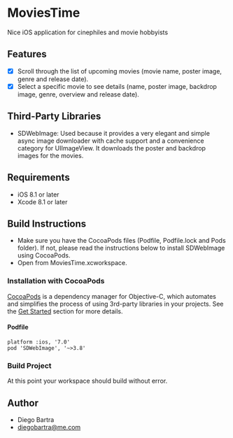 # MoviesTime
Nice iOS application for cinephiles and movie hobbyists

## Features

- [x] Scroll through the list of upcoming movies (movie name, poster image, genre and release date).
- [x] Select a specific movie to see details (name, poster image, backdrop image, genre, overview and release date).

## Third-Party Libraries

- SDWebImage: Used because it provides a very elegant and simple async image downloader with cache support and a convenience category for UIImageView. It downloads the poster and backdrop images for the movies.

## Requirements

- iOS 8.1 or later
- Xcode 8.1 or later

## Build Instructions

- Make sure you have the CocoaPods files (Podfile, Podfile.lock and Pods folder). If not, please read the instructions below to install SDWebImage using CocoaPods.
- Open from MoviesTime.xcworkspace.

### Installation with CocoaPods

[CocoaPods](http://cocoapods.org/) is a dependency manager for Objective-C, which automates and simplifies the process of using 3rd-party libraries in your projects. See the [Get Started](http://cocoapods.org/#get_started) section for more details.

#### Podfile
```
platform :ios, '7.0'
pod 'SDWebImage', '~>3.8'
```

### Build Project

At this point your workspace should build without error.

## Author

- Diego Bartra
- diegobartra@me.com


